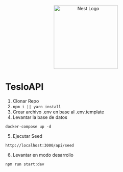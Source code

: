 <p align="center">
  <a href="http://nestjs.com/" target="blank"><img src="https://nestjs.com/img/logo-small.svg" width="200" alt="Nest Logo" /></a>
</p>

# TesloAPI

1. Clonar Repo
2. ```npm i || yarn install```
3. Crear archivo .env en base al .env.template
4. Levantar la base de datos

```docker-compose up -d```

5. Ejecutar Seed
```
http://localhost:3000/api/seed
```

6. Levantar en modo desarrollo 

```npm run start:dev```
